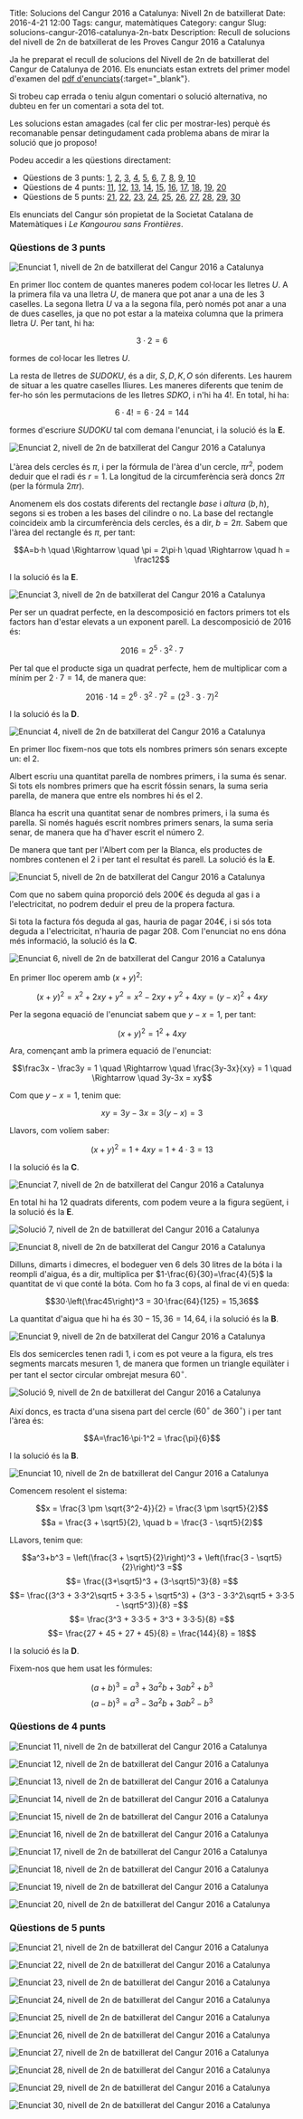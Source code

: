 Title: Solucions del Cangur 2016 a Catalunya: Nivell 2n de batxillerat
Date: 2016-4-21 12:00
Tags: cangur, matemàtiques
Category: cangur
Slug: solucions-cangur-2016-catalunya-2n-batx
Description: Recull de solucions del nivell de 2n de batxillerat de les Proves Cangur 2016 a Catalunya

Ja he preparat el recull de solucions del Nivell de 2n de batxillerat del Cangur de Catalunya de 2016. Els enunciats estan extrets del primer model d'examen del [pdf d'enunciats]({filename}enunciat_2016_cat_2n_batx.pdf){:target="_blank"}.

<!-- PELICAN_END_SUMMARY -->

Si trobeu cap errada o teniu algun comentari o solució alternativa, no dubteu en fer un comentari a sota del tot.

Les solucions estan amagades (cal fer clic per mostrar-les) perquè és recomanable pensar detingudament cada problema abans de mirar la solució que jo proposo!

Podeu accedir a les qüestions directament:

* Qüestions de 3 punts:
  [1](#questio-1), [2](#questio-2), [3](#questio-3), [4](#questio-4),
  [5](#questio-5), [6](#questio-6), [7](#questio-7), [8](#questio-8),
  [9](#questio-9), [10](#questio-10)
* Qüestions de 4 punts:
  [11](#questio-11), [12](#questio-12), [13](#questio-13), [14](#questio-14),
  [15](#questio-15), [16](#questio-16), [17](#questio-17), [18](#questio-18),
  [19](#questio-19), [20](#questio-20)
* Qüestions de 5 punts:
  [21](#questio-21), [22](#questio-22), [23](#questio-23), [24](#questio-24),
  [25](#questio-25), [26](#questio-26), [27](#questio-27), [28](#questio-28),
  [29](#questio-29), [30](#questio-30)

Els enunciats del Cangur són propietat de la Societat Catalana de Matemàtiques i *Le Kangourou sans Frontières*.

### Qüestions de 3 punts

![Enunciat 1, nivell de 2n de batxillerat del Cangur 2016 a Catalunya]({filename}enunciats/01.png)

En primer lloc contem de quantes maneres podem col·locar les lletres $U$.
A la primera fila va una lletra $U$, de manera que pot anar a una de les $3$
caselles. La segona lletra $U$ va a la segona fila, però només pot anar a
una de dues caselles, ja que no pot estar a la mateixa columna que la primera
lletra $U$. Per tant, hi ha:

$$3·2=6$$

formes de col·locar les lletres $U$.

La resta de lletres de $SUDOKU$, és a dir, $S,D,K,O$ són diferents. Les haurem
de situar a les quatre caselles lliures. Les maneres diferents que tenim de fer-ho
són les permutacions de les lletres $SDKO$, i n'hi ha $4!$. En total,
hi ha:

$$6·4!=6·24=144$$

formes d'escriure $SUDOKU$ tal com demana l'enunciat, i la solució és la **E**.

![Enunciat 2, nivell de 2n de batxillerat del Cangur 2016 a Catalunya]({filename}enunciats/02.png)

L'àrea dels cercles és $\pi$, i per la fórmula de l'àrea d'un cercle, $\pi r^2$,
podem deduir que el radi és $r=1$. La longitud de la circumferència serà doncs
$2\pi$ (per la fórmula $2\pi r$).

Anomenem els dos costats diferents del rectangle *base* i *altura* ($b, h$), segons si es
troben a les bases del cilindre o no. La base del rectangle coincideix amb la
circumferència dels cercles, és a dir, $b=2\pi$. Sabem que l'àrea del rectangle
és $\pi$, per tant:

$$A=b·h \quad \Rightarrow \quad \pi = 2\pi·h \quad \Rightarrow \quad h = \frac12$$

I la solució és la **E**.

![Enunciat 3, nivell de 2n de batxillerat del Cangur 2016 a Catalunya]({filename}enunciats/03.png)

Per ser un quadrat perfecte, en la descomposició en factors primers tot els
factors han d'estar elevats a un exponent parell. La descomposició de $2016$ és:

$$2016=2^5·3^2·7$$

Per tal que el producte siga un quadrat perfecte, hem de multiplicar com a mínim per
$2·7=14$, de manera que:

$$2016·14=2^6·3^2·7^2=(2^3·3·7)^2$$

I la solució és la **D**.

![Enunciat 4, nivell de 2n de batxillerat del Cangur 2016 a Catalunya]({filename}enunciats/04.png)

En primer lloc fixem-nos que tots els nombres primers són senars excepte un: el $2$.

Albert escriu una quantitat parella de nombres primers, i la suma és senar. Si tots els
nombres primers que ha escrit fóssin senars, la suma seria parella, de manera que entre
els nombres hi és el $2$.

Blanca ha escrit una quantitat senar de nombres primers, i la suma és parella. Si
només hagués escrit nombres primers senars, la suma seria senar, de manera que ha d'haver
escrit el número $2$.

De manera que tant per l'Albert com per la Blanca, els productes de nombres contenen el $2$
i per tant el resultat és parell. La solució és la **E**.

![Enunciat 5, nivell de 2n de batxillerat del Cangur 2016 a Catalunya]({filename}enunciats/05.png)

Com que no sabem quina proporció dels $200€$ és deguda al gas i a l'electricitat,
no podrem deduir el preu de la propera factura.

Si tota la factura fós deguda al gas, hauria de pagar $204€$, i si sós tota deguda
a l'electricitat, n'hauria de pagar $208$. Com l'enunciat no ens dóna més
informació, la solució és la **C**.

![Enunciat 6, nivell de 2n de batxillerat del Cangur 2016 a Catalunya]({filename}enunciats/06.png)

En primer lloc operem amb  $(x+y)^2$:

$$(x+y)^2 = x^2 + 2xy + y^2 = x^2 - 2xy + y^2 + 4xy = (y-x)^2 + 4xy$$

Per la segona equació de l'enunciat sabem que $y-x=1$, per tant:

$$(x+y)^2 = 1^2 + 4xy$$

Ara, començant amb la primera equació de l'enunciat:

$$\frac3x - \frac3y = 1  \quad \Rightarrow \quad \frac{3y-3x}{xy} = 1  \quad \Rightarrow \quad 3y-3x = xy$$

Com que $y-x=1$, tenim que:

$$xy = 3y-3x = 3(y-x) = 3$$

Llavors, com volíem saber:

$$(x+y)^2 = 1 + 4xy = 1 + 4·3 = 13$$

I la solució és la **C**.

![Enunciat 7, nivell de 2n de batxillerat del Cangur 2016 a Catalunya]({filename}enunciats/07.png)

En total hi ha $12$ quadrats diferents, com podem veure a la figura següent,
i la solució és la **E**.

![Solució 7, nivell de 2n de batxillerat del Cangur 2016 a Catalunya]({filename}solucions/07.png)

![Enunciat 8, nivell de 2n de batxillerat del Cangur 2016 a Catalunya]({filename}enunciats/08.png)

Dilluns, dimarts i dimecres, el bodeguer ven $6$ dels $30$ litres de la bóta
i la reompli d'aigua, és a dir, multiplica per $1-\frac{6}{30}=\frac{4}{5}$
la quantitat de vi que conté la bóta. Com ho fa $3$ cops, al final de vi en queda:

$$30·\left(\frac45\right)^3 = 30·\frac{64}{125} = 15,36$$

La quantitat d'aigua que hi ha és $30-15,36=14,64$, i la solució és la **B**.

![Enunciat 9, nivell de 2n de batxillerat del Cangur 2016 a Catalunya]({filename}enunciats/09.png)

Els dos semicercles tenen radi $1$, i com es pot veure a la figura, els tres
segments marcats mesuren $1$, de manera que formen un triangle equilàter
i per tant el sector circular ombrejat mesura $60^\circ$.

![Solució 9, nivell de 2n de batxillerat del Cangur 2016 a Catalunya]({filename}solucions/09.png)

Així doncs, es tracta d'una sisena part del cercle ($60^\circ$ de $360^\circ$)
i per tant l'àrea és:

$$A=\frac16·\pi·1^2 = \frac{\pi}{6}$$

I la solució és la **B**.

![Enunciat 10, nivell de 2n de batxillerat del Cangur 2016 a Catalunya]({filename}enunciats/10.png)

Comencem resolent el sistema:

$$x = \frac{3 \pm \sqrt{3^2-4}}{2} = \frac{3 \pm \sqrt5}{2}$$
$$a = \frac{3 + \sqrt5}{2}, \quad b = \frac{3 - \sqrt5}{2}$$

LLavors, tenim que:

$$a^3+b^3 = \left(\frac{3 + \sqrt5}{2}\right)^3 + \left(\frac{3 - \sqrt5}{2}\right)^3 =$$
$$= \frac{(3+\sqrt5)^3 + (3-\sqrt5)^3}{8} =$$
$$= \frac{(3^3 + 3·3^2\sqrt5 + 3·3·5 + \sqrt5^3) + (3^3 - 3·3^2\sqrt5 + 3·3·5 - \sqrt5^3)}{8} =$$
$$= \frac{3^3 + 3·3·5 + 3^3 + 3·3·5}{8} =$$
$$= \frac{27 + 45 + 27 + 45}{8} = \frac{144}{8} = 18$$

I la solució és la **D**.

Fixem-nos que hem usat les fórmules:

$$(a+b)^3 = a^3 + 3a^2b + 3ab^2 + b^3$$
$$(a-b)^3 = a^3 - 3a^2b + 3ab^2 - b^3$$

### Qüestions de 4 punts

![Enunciat 11, nivell de 2n de batxillerat del Cangur 2016 a Catalunya]({filename}enunciats/11.png)

![Enunciat 12, nivell de 2n de batxillerat del Cangur 2016 a Catalunya]({filename}enunciats/12.png)

![Enunciat 13, nivell de 2n de batxillerat del Cangur 2016 a Catalunya]({filename}enunciats/13.png)

![Enunciat 14, nivell de 2n de batxillerat del Cangur 2016 a Catalunya]({filename}enunciats/14.png)

![Enunciat 15, nivell de 2n de batxillerat del Cangur 2016 a Catalunya]({filename}enunciats/15.png)

![Enunciat 16, nivell de 2n de batxillerat del Cangur 2016 a Catalunya]({filename}enunciats/16.png)

![Enunciat 17, nivell de 2n de batxillerat del Cangur 2016 a Catalunya]({filename}enunciats/17.png)

![Enunciat 18, nivell de 2n de batxillerat del Cangur 2016 a Catalunya]({filename}enunciats/18.png)

![Enunciat 19, nivell de 2n de batxillerat del Cangur 2016 a Catalunya]({filename}enunciats/19.png)

![Enunciat 20, nivell de 2n de batxillerat del Cangur 2016 a Catalunya]({filename}enunciats/20.png)

### Qüestions de 5 punts

![Enunciat 21, nivell de 2n de batxillerat del Cangur 2016 a Catalunya]({filename}enunciats/21.png)

![Enunciat 22, nivell de 2n de batxillerat del Cangur 2016 a Catalunya]({filename}enunciats/22.png)

![Enunciat 23, nivell de 2n de batxillerat del Cangur 2016 a Catalunya]({filename}enunciats/23.png)

![Enunciat 24, nivell de 2n de batxillerat del Cangur 2016 a Catalunya]({filename}enunciats/24.png)

![Enunciat 25, nivell de 2n de batxillerat del Cangur 2016 a Catalunya]({filename}enunciats/25.png)

![Enunciat 26, nivell de 2n de batxillerat del Cangur 2016 a Catalunya]({filename}enunciats/26.png)

![Enunciat 27, nivell de 2n de batxillerat del Cangur 2016 a Catalunya]({filename}enunciats/27.png)

![Enunciat 28, nivell de 2n de batxillerat del Cangur 2016 a Catalunya]({filename}enunciats/28.png)

![Enunciat 29, nivell de 2n de batxillerat del Cangur 2016 a Catalunya]({filename}enunciats/29.png)

![Enunciat 30, nivell de 2n de batxillerat del Cangur 2016 a Catalunya]({filename}enunciats/30.png)
